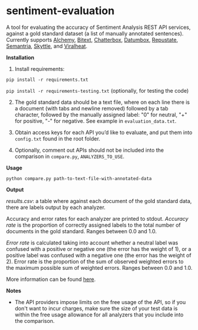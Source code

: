 sentiment-evaluation
====================

A tool for evaluating the accuracy of Sentiment Analysis REST API services, against a gold standard dataset (a list of manually annotated sentences). Currently supports [Alchemy](http://www.alchemyapi.com/), [Bitext](http://www.bitext.com/bitext-api-2.html), [Chatterbox](http://chatterbox.co/), [Datumbox](http://www.datumbox.com/machine-learning-api/), [Repustate](https://www.repustate.com/), [Semantria](https://semantria.com/), [Skyttle](http://www.skyttle.com/), and [Viralheat](https://app.viralheat.com/developer).

**Installation**

1. Install requirements:

``pip install -r requirements.txt``

``pip install -r requirements-testing.txt`` (optionally, for testing the code)

2. The gold standard data should be a text file, where on each line there is a document (with tabs and newline removed) followed by a tab character, followed by the manually assigned label: "0" for neutral, "+" for positive, "-" for negative. See example in ``evaluation_data.txt``.

3. Obtain access keys for each API you’d like to evaluate, and put them into ``config.txt`` found in the root folder.

4. Optionally, comment out APIs should not be included into the comparison in ``compare.py``, ``ANALYZERS_TO_USE``.

**Usage**

``python compare.py path-to-text-file-with-annotated-data``

**Output**

*results.csv*: a table where against each document of the gold standard data, there are labels output by each analyzer.

Accuracy and error rates for each analyzer are printed to stdout. *Accuracy rate* is the proportion of correctly assigned labels to the total number of documents in the gold standard. Ranges between 0.0 and 1.0.

*Error rate* is calculated taking into account whether a neutral label was confused with a positive or negative one (the error has the weight of 1), or a positive label was confused with a negative one (the error has the weight of 2). Error rate is the proportion of the sum of observed weighted errors to the maximum possible sum of weighted errors. Ranges between 0.0 and 1.0.

More information can be found [here](http://blog.skyttle.com/?p=100).

**Notes**

* The API providers impose limits on the free usage of the API, so if you don't want to incur charges, make sure the size of your test data is within the free usage allowance for all analyzers that you include into the comparison.